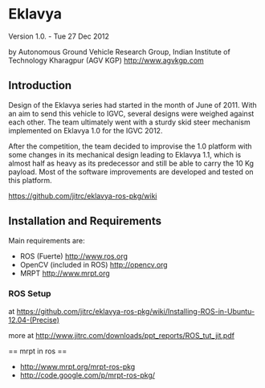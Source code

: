 Eklavya
========

Version 1.0. - Tue 27 Dec 2012

by Autonomous Ground Vehicle Research Group, Indian Institute of Technology Kharagpur  (AGV KGP)
<http://www.agvkgp.com>


Introduction
------------
Design of the Eklavya series had started in the month of June of 2011. With an aim to send this vehicle to IGVC, several designs were weighed against each other. The team ultimately went with a sturdy skid steer mechanism implemented on Eklavya 1.0 for the IGVC 2012.

After the competition, the team decided to improvise the 1.0 platform with some changes in its mechanical design leading to Eklavya 1.1, which is almost half as heavy as its predecessor and still be able to carry the 10 Kg payload. Most of the software improvements are developed and tested on this platform.

<https://github.com/jitrc/eklavya-ros-pkg/wiki>


Installation and Requirements
-----------------------------
Main requirements are:
 * ROS (Fuerte) http://www.ros.org
 * OpenCV (included in ROS) http://opencv.org
 * MRPT http://www.mrpt.org

### ROS Setup ###

at <https://github.com/jitrc/eklavya-ros-pkg/wiki/Installing-ROS-in-Ubuntu-12.04-(Precise)>

more at <http://www.jitrc.com/downloads/ppt_reports/ROS_tut_jit.pdf>


== mrpt in ros ==

 * http://www.mrpt.org/mrpt-ros-pkg
 * http://code.google.com/p/mrpt-ros-pkg/




